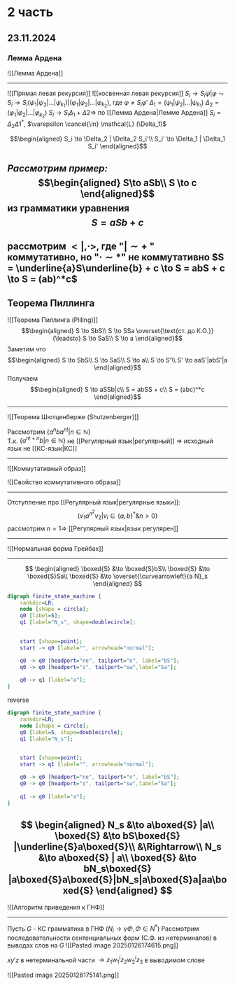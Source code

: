 # 2 часть
## 23.11.2024
### Лемма Ардена

![[Лемма Ардена]]

----
 ![[Прямая левая рекурсия]]
![[косвенная левая рекурсия]]
$S_i \to S_i \psi | \varphi \leadsto S_i \to S_i(\psi_1|\psi_2|\dots|\psi_{k_1})\Big|(\varphi_1|\varphi_2|\dots|\varphi_{k_2})$, где $\varphi \neq S_i \varphi'$
$\Delta_1 = (\psi_1|\psi_2|\dots|\psi_{k_1})$
$\Delta_2 = (\varphi_1|\varphi_2|\dots|\varphi_{k_2})$
$S_i \to S_i \Delta_1 + \Delta2 \Rightarrow$ по [[Лемма Ардена|Лемме Ардена]] $S_i = \Delta_2 \Delta1^*$, $\varepsilon \cancel{\in} \mathcal{L} (\Delta_1)$  

$$\begin{aligned}
S_i \to \Delta_2 | \Delta_2 S_i'\\
S_i' \to \Delta_1 | \Delta_1 S_i'
\end{aligned}$$

*Рассмотрим пример:*
$$\begin{aligned}
S\to aSb\\
S \to c
\end{aligned}$$
из грамматики уравнения 
$$S = aSb + c$$
---
рассмотрим $<|, \cdot>$, где "$| \sim +$ " коммутативно, но "$\cdot \sim *$" не коммутативно
$S = \underline{a}S\underline{b} + c \to S = abS + c \to S = (ab)^*c$ 
---
## Теорема Пиллинга
![[Теорема Пиллинга (Pilling)]]
$$\begin{aligned}
S \to SbS\\
S \to SSa \overset{\text{ст. до К.О.}}{\leadsto} S \to SaS\\
S \to a
\end{aligned}$$
 Заметим что
$$\begin{aligned}
S \to SbS\\
S \to SaS\\
S \to a\\
S \to S'\\
S' \to aaS'|abS'|a
\end{aligned}$$
Получаем
$$\begin{aligned}
S \to aSSb|c\\
S = abSS + c\\
S = (abc)^*c
\end{aligned}$$
___
![[Теорема Шютценберже (Shutzenberger)]]

Рассмотрим $\{a^nba^{n!}|n\in\mathbb{N}\}$   
Т.к. $\{a^{n!+n}b|n\in\mathbb{N}\}$  не [[Регулярный язык|регулярный]] $\Rightarrow$ исходный язык не [[КС-язык|КС]]

---
![[Коммутативный образ]]

![[Свойство коммутативного образа]]

---

Отступление про [[Регулярный язык|регулярные языки]]:
$$\{v_1a^{n^2}v_2|v_i\in \{a,b\}^* \& n >0\}$$
рассмотрим $n=1 \Rightarrow$  [[Регулярный язык|язык регулярен]]

---

![[Нормальная форма Грейбах]]

---
$$
\begin{aligned}
\boxed{S} &\to  \boxed{S}bS\\
\boxed{S} &\to \boxed{S}Sa\\
\boxed{S} &\to \overset{\curvearrowleft}{a N}_s 
\end{aligned}
$$
```dot
digraph finite_state_machine {
    rankdir=LR;  
    node [shape = circle]; 
    q0 [label=S];
    q1 [label="N_s", shape=doublecircle];

    
    start [shape=point]; 
    start -> q0 [label="", arrowhead="normal"]; 

    q0 -> q0 [headport="ne", tailport="n", label="bS"];
    q0 -> q0 [headport="s", tailport="sw",label="Sa"];
    
    q0 -> q1 [label="a"];
}
```

reverse

```dot
digraph finite_state_machine {
    rankdir=LR;  
    node [shape = circle]; 
    q0 [label=S, shape=doublecircle];
    q1 [label="N_s"];

    
    start [shape=point]; 
    start -> q1 [label="", arrowhead="normal"]; 

    q0 -> q0 [headport="ne", tailport="n", label="bS"];
    q0 -> q0 [headport="s", tailport="sw",label="Sa"];
    
    q1 -> q0 [label="a"];
}
```
$$
\begin{aligned}
N_s &\to a\boxed{S} |a\\
\boxed{S} &\to bS\boxed{S} |\underline{S}a\boxed{S}\\
&\Rightarrow\\
N_s &\to a\boxed{S} | a\\
\boxed{S} &\to bN_s\boxed{S} |a\boxed{S}a\boxed{S}|bN_s|a\boxed{S}a|aa\boxed{S}
\end{aligned}
$$
---
![[Алгоритм приведения к ГНФ]]

---
Пусть $G$ - КС грамматика в ГНФ ($N_i \to \gamma \Phi, \Phi \in N^*$)
Рассмотрим последовательности сентенциальных форм (С.Ф. из нетерминалов) в выводах слов на $G$
![[Pasted image 20250126174615.png]]

$xy'z$ в нетерминальной части $\rightarrow z_1w_1^{i}z_2w_2^iz_3$ в выводимом слове

![[Pasted image 20250126175141.png]]